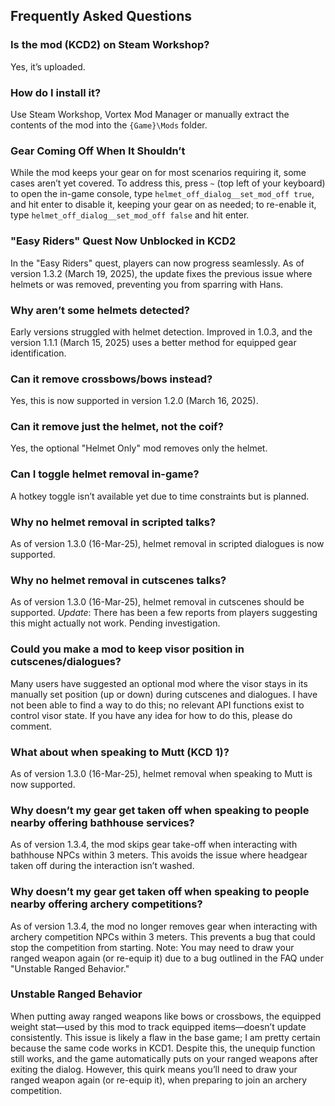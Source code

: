 ## Frequently Asked Questions

### Is the mod (KCD2) on Steam Workshop?
Yes, it’s uploaded.

### How do I install it?
Use Steam Workshop, Vortex Mod Manager or manually extract the contents of the mod into the `{Game}\Mods` folder.

### Gear Coming Off When It Shouldn’t
While the mod keeps your gear on for most scenarios requiring it, some cases aren’t yet covered. To address this, press `~` (top left of your keyboard) to open the in-game console, type `helmet_off_dialog__set_mod_off true`, and hit enter to disable it, keeping your gear on as needed; to re-enable it, type `helmet_off_dialog__set_mod_off false` and hit enter.

### "Easy Riders" Quest Now Unblocked in KCD2
In the "Easy Riders" quest, players can now progress seamlessly. As of version 1.3.2 (March 19, 2025), the update fixes the previous issue where helmets or was removed, preventing you from sparring with Hans.

### Why aren’t some helmets detected?
Early versions struggled with helmet detection. Improved in 1.0.3, and the version 1.1.1 (March 15, 2025) uses a better method for equipped gear identification.

### Can it remove crossbows/bows instead?
Yes, this is now supported in version 1.2.0 (March 16, 2025).

### Can it remove just the helmet, not the coif?
Yes, the optional "Helmet Only" mod removes only the helmet.

### Can I toggle helmet removal in-game?
A hotkey toggle isn’t available yet due to time constraints but is planned.

### Why no helmet removal in scripted talks?
As of version 1.3.0 (16-Mar-25), helmet removal in scripted dialogues is now supported.

### Why no helmet removal in cutscenes talks?
As of version 1.3.0 (16-Mar-25), helmet removal in cutscenes should be supported. *Update*: There has been a few reports from players suggesting this might actually not work. Pending investigation.

### Could you make a mod to keep visor position in cutscenes/dialogues?
Many users have suggested an optional mod where the visor stays in its manually set position (up or down) during cutscenes and dialogues. I have not been able to find a way to do this; no relevant API functions exist to control visor state. If you have any idea for how to do this, please do comment.

### What about when speaking to Mutt (KCD 1)?
As of version 1.3.0 (16-Mar-25), helmet removal when speaking to Mutt is now supported.

### Why doesn’t my gear get taken off when speaking to people nearby offering bathhouse services?
As of version 1.3.4, the mod skips gear take-off when interacting with bathhouse NPCs within 3 meters. This avoids the issue where headgear taken off during the interaction isn’t washed.

### Why doesn’t my gear get taken off when speaking to people nearby offering archery competitions?
As of version 1.3.4, the mod no longer removes gear when interacting with archery competition NPCs within 3 meters. This prevents a bug that could stop the competition from starting. Note: You may need to draw your ranged weapon again (or re-equip it) due to a bug outlined in the FAQ under "Unstable Ranged Behavior."

### Unstable Ranged Behavior
When putting away ranged weapons like bows or crossbows, the equipped weight stat—used by this mod to track equipped items—doesn’t update consistently. This issue is likely a flaw in the base game; I am pretty certain because the same code works in KCD1. Despite this, the unequip function still works, and the game automatically puts on your ranged weapons after exiting the dialog. However, this quirk means you’ll need to draw your ranged weapon again (or re-equip it), when preparing to join an archery competition.
